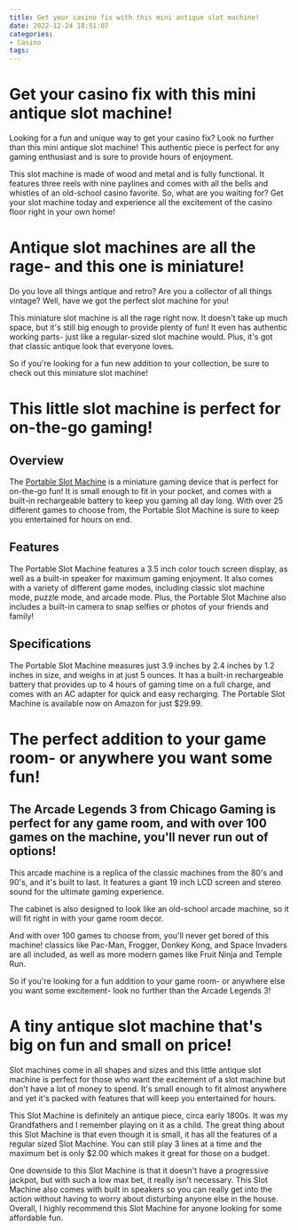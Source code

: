 ```yaml
---
title: Get your casino fix with this mini antique slot machine!
date: 2022-12-24 18:51:07
categories:
- Casino
tags:
---
```



#  Get your casino fix with this mini antique slot machine!

Looking for a fun and unique way to get your casino fix? Look no further than this mini antique slot machine! This authentic piece is perfect for any gaming enthusiast and is sure to provide hours of enjoyment.

This slot machine is made of wood and metal and is fully functional. It features three reels with nine paylines and comes with all the bells and whistles of an old-school casino favorite. So, what are you waiting for? Get your slot machine today and experience all the excitement of the casino floor right in your own home!

#  Antique slot machines are all the rage- and this one is miniature!

Do you love all things antique and retro? Are you a collector of all things vintage? Well, have we got the perfect slot machine for you!

This miniature slot machine is all the rage right now. It doesn't take up much space, but it's still big enough to provide plenty of fun! It even has authentic working parts- just like a regular-sized slot machine would. Plus, it's got that classic antique look that everyone loves.

So if you're looking for a fun new addition to your collection, be sure to check out this miniature slot machine!

#  This little slot machine is perfect for on-the-go gaming!

## Overview

The [Portable Slot Machine](https://www.amazon.com/dp/B0769DW6G1/) is a miniature gaming device that is perfect for on-the-go fun! It is small enough to fit in your pocket, and comes with a built-in rechargeable battery to keep you gaming all day long. With over 25 different games to choose from, the Portable Slot Machine is sure to keep you entertained for hours on end.

## Features

The Portable Slot Machine features a 3.5 inch color touch screen display, as well as a built-in speaker for maximum gaming enjoyment. It also comes with a variety of different game modes, including classic slot machine mode, puzzle mode, and arcade mode. Plus, the Portable Slot Machine also includes a built-in camera to snap selfies or photos of your friends and family!

## Specifications

The Portable Slot Machine measures just 3.9 inches by 2.4 inches by 1.2 inches in size, and weighs in at just 5 ounces. It has a built-in rechargeable battery that provides up to 4 hours of gaming time on a full charge, and comes with an AC adapter for quick and easy recharging. The Portable Slot Machine is available now on Amazon for just $29.99.

#  The perfect addition to your game room- or anywhere you want some fun!

## The Arcade Legends 3 from Chicago Gaming is perfect for any game room, and with over 100 games on the machine, you'll never run out of options!

This arcade machine is a replica of the classic machines from the 80's and 90's, and it's built to last. It features a giant 19 inch LCD screen and stereo sound for the ultimate gaming experience.

The cabinet is also designed to look like an old-school arcade machine, so it will fit right in with your game room decor.

And with over 100 games to choose from, you'll never get bored of this machine! classics like Pac-Man, Frogger, Donkey Kong, and Space Invaders are all included, as well as more modern games like Fruit Ninja and Temple Run.

So if you're looking for a fun addition to your game room- or anywhere else you want some excitement- look no further than the Arcade Legends 3!

#  A tiny antique slot machine that's big on fun and small on price!

Slot machines come in all shapes and sizes and this little antique slot machine is perfect for those who want the excitement of a slot machine but don't have a lot of money to spend. It's small enough to fit almost anywhere and yet it's packed with features that will keep you entertained for hours.

This Slot Machine is definitely an antique piece, circa early 1800s. It was my Grandfathers and I remember playing on it as a child. The great thing about this Slot Machine is that even though it is small, it has all the features of a regular sized Slot Machine. You can still play 3 lines at a time and the maximum bet is only $2.00 which makes it great for those on a budget.

One downside to this Slot Machine is that it doesn't have a progressive jackpot, but with such a low max bet, it really isn't necessary. This Slot Machine also comes with built in speakers so you can really get into the action without having to worry about disturbing anyone else in the house. Overall, I highly recommend this Slot Machine for anyone looking for some affordable fun.